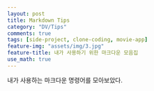 ```yaml
---
layout: post
title: Markdown Tips
category: "DV/Tips"
comments: true
tags: [side-project, clone-coding, movie-app]
feature-img: "assets/img/3.jpg"
feature-title: 내가 사용하기 위한 마크다운 모음집
use_math: true
---
```


내가 사용하는 마크다운 명령어를 모아보았다.
